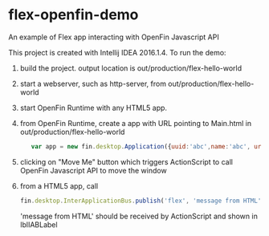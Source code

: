 # flex-openfin-demo

An example of Flex app interacting with OpenFin Javascript API

This project is created with Intellij IDEA 2016.1.4.  To run the demo:

1. build the project.  output location is out/production/flex-hello-world
2. start a webserver, such as http-server, from out/production/flex-hello-world
3. start OpenFin Runtime with any HTML5 app.
4. from OpenFin Runtime, create a app with URL pointing to Main.html in out/production/flex-hello-world

    ```javascript
       var app = new fin.desktop.Application({uuid:'abc',name:'abc', url:'http://localhost:8080/Main.html', autoShow:true, plugins: true});
    ```

5. clicking on "Move Me" button which triggers ActionScript to call OpenFin Javascript API to move the window
6. from a HTML5 app, call

     ```javascript
     fin.desktop.InterApplicationBus.publish('flex', 'message from HTML');
     ```

    'message from HTML' should be received by ActionScript and shown in lblIABLabel

